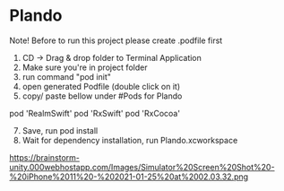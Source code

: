 # Plando

Note! Before to run this project please create .podfile first

1) CD -> Drag & drop folder to Terminal Application 
2) Make sure you're in project folder
3) run command "pod init"
4) open generated Podfile (double click on it)
5) copy/ paste bellow under #Pods for Plando

  pod 'RealmSwift'
  pod 'RxSwift'
  pod 'RxCocoa'
  
  7) Save, run pod install
  8) Wait for dependency installation, run Plando.xcworkspace
  
  https://brainstorm-unity.000webhostapp.com/Images/Simulator%20Screen%20Shot%20-%20iPhone%2011%20-%202021-01-25%20at%2002.03.32.png

